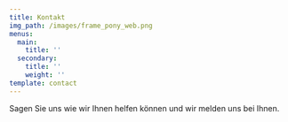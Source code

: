 ```yaml
---
title: Kontakt
img_path: /images/frame_pony_web.png
menus:
  main:
    title: ''
  secondary:
    title: ''
    weight: ''
template: contact
---
```


Sagen Sie uns wie wir Ihnen helfen können und wir melden uns bei Ihnen.
